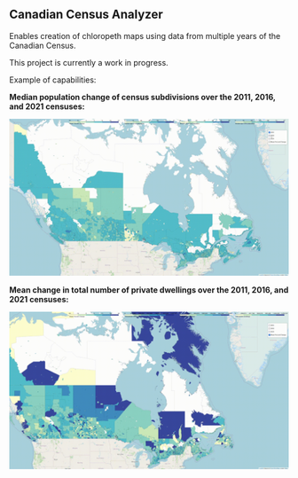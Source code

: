 ## Canadian Census Analyzer
Enables creation of chloropeth maps using data from multiple years of the Canadian Census.

This project is currently a work in progress.

Example of capabilities:

**Median population change of census subdivisions over the 2011, 2016, and 2021 censuses:**

<p align="center">
  <img src="https://github.com/slehmann1/Canadian-Census-Analyzer/blob/main/Supporting%20Info/medianPopulationChange.gif?raw=true" />
</p>

**Mean change in total number of private dwellings over the 2011, 2016, and 2021 censuses:**
<p align="center">
  <img src="https://github.com/slehmann1/Canadian-Census-Analyzer/blob/main/Supporting%20Info/privateDwellings.gif" />
</p>

